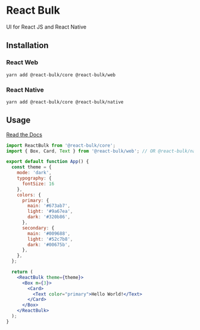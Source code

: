 # React Bulk
UI for React JS and React Native

## Installation

### React Web
```shell
yarn add @react-bulk/core @react-bulk/web
```

### React Native
```shell
yarn add @react-bulk/core @react-bulk/native
```

## Usage
[Read the Docs](/docs)

```jsx
import ReactBulk from '@react-bulk/core';
import { Box, Card, Text } from '@react-bulk/web'; // OR @react-bulk/native

export default function App() {
  const theme = {
    mode: 'dark',
    typography: {
      fontSize: 16
    },
    colors: {
      primary: {
        main: '#673ab7',
        light: '#9a67ea',
        dark: '#320b86',
      },
      secondary: {
        main: '#009688',
        light: '#52c7b8',
        dark: '#00675b',
      },
    },
  };

  return (
    <ReactBulk theme={theme}>
      <Box m={3}>
        <Card>
          <Text color="primary">Hello World!</Text>
        </Card>
      </Box>
    </ReactBulk>
  );
}
```
